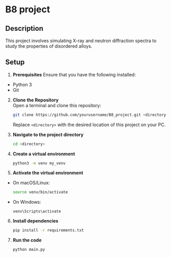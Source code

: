 # B8 project

## Description
This project involves simulating X-ray and neutron diffraction spectra to study the 
properties of disordered alloys.

## Setup
1. **Prerequisites** 
    Ensure that you have the following installed:
- Python 3
- Git

2. **Clone the Repository**  
    Open a terminal and clone this repository:
    ```bash
    git clone https://github.com/yourusername/B8_project.git <directory>
    ```
    Replace ```<directory>``` with the desired location of this project on your PC.

3. **Navigate to the project directory**
    ```bash
    cd <directory>
    ```

4. **Create a virtual environment**
    ```bash
    python3 -m venv my_venv
    ```

5. **Activate the virtual environment**
- On macOS/Linux:
    ```bash
    source venv/bin/activate
    ```

- On Windows:
    ```
    venv\Scripts\activate
    ```

6. **Install dependencies**
    ```bash
    pip install -r requirements.txt
    ```

7. **Run the code**
    ```bash
    python main.py
    ```